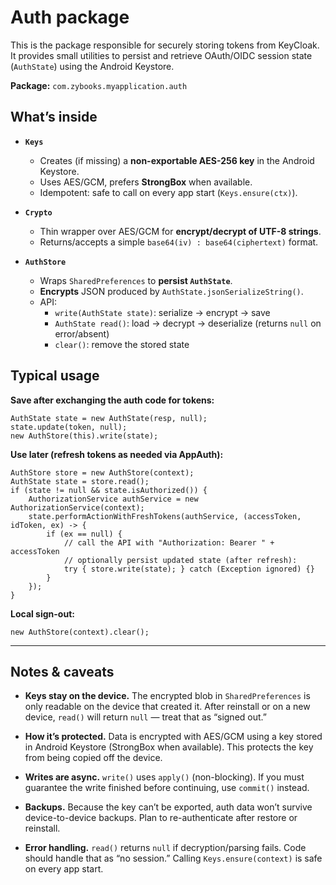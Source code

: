 # Auth package

This is the package responsible for securely storing tokens from KeyCloak. It provides small utilities to persist and retrieve OAuth/OIDC session state
(`AuthState`) using the Android Keystore.

**Package:** `com.zybooks.myapplication.auth`

## What’s inside

- **`Keys`**
    - Creates (if missing) a **non-exportable AES-256 key** in the Android Keystore.
    - Uses AES/GCM, prefers **StrongBox** when available.
    - Idempotent: safe to call on every app start (`Keys.ensure(ctx)`).

- **`Crypto`**
    - Thin wrapper over AES/GCM for **encrypt/decrypt of UTF-8 strings**.
    - Returns/accepts a simple `base64(iv) : base64(ciphertext)` format.

- **`AuthStore`**
    - Wraps `SharedPreferences` to **persist `AuthState`**.
    - **Encrypts** JSON produced by `AuthState.jsonSerializeString()`.
    - API:
        - `write(AuthState state)`: serialize -> encrypt -> save
        - `AuthState read()`: load -> decrypt -> deserialize (returns `null` on error/absent)
        - `clear()`: remove the stored state

## Typical usage

**Save after exchanging the auth code for tokens:**

    AuthState state = new AuthState(resp, null);
    state.update(token, null);
    new AuthStore(this).write(state);

**Use later (refresh tokens as needed via AppAuth):**

    AuthStore store = new AuthStore(context);
    AuthState state = store.read();
    if (state != null && state.isAuthorized()) {
        AuthorizationService authService = new AuthorizationService(context);
        state.performActionWithFreshTokens(authService, (accessToken, idToken, ex) -> {
            if (ex == null) {
                // call the API with "Authorization: Bearer " + accessToken
                // optionally persist updated state (after refresh):
                try { store.write(state); } catch (Exception ignored) {}
            }
        });
    }

**Local sign-out:**

    new AuthStore(context).clear();

---

## Notes & caveats

- **Keys stay on the device.** The encrypted blob in `SharedPreferences` is only readable on the
  device that created it. After reinstall or on a new device, `read()` will return `null`
  — treat that as “signed out.”

- **How it’s protected.** Data is encrypted with AES/GCM using a key stored in Android Keystore
  (StrongBox when available). This protects the key from being copied off the device.

- **Writes are async.** `write()` uses `apply()` (non-blocking). If you must guarantee the write
  finished before continuing, use `commit()` instead.

- **Backups.** Because the key can’t be exported, auth data won’t survive device-to-device backups.
  Plan to re-authenticate after restore or reinstall.

- **Error handling.** `read()` returns `null` if decryption/parsing fails. Code should handle that
  as “no session.” Calling `Keys.ensure(context)` is safe on every app start.
